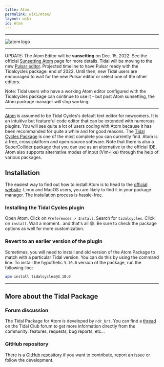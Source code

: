 ```yaml
---
title: Atom
permalink: wiki/Atom/
layout: wiki
id: Atom
---
```

----

![atom logo](atomlogo.svg)

---
UPDATE: The Atom Editor will be **sunsetting** on Dec. 15, 2022. See the official [Sunsetting Atom](https://github.blog/2022-06-08-sunsetting-atom/)
page for more details. Tidal will be moving to the new [Pulsar editor](https://pulsar-edit.dev/). Projected timeline to have Pulsar ready with the Tidalcycles package: end of 2022. Until then, new Tidal users are encouraged to wait for the new Pulsar editor or select one of the other editors. 

Note: Tidal users who have a working Atom editor configured with the Tidalcycles package can continue to use it - but post Atom sunsetting, the Atom package manager will stop working. 

---

[Atom](https://atom.io) is assumed to be Tidal Cycles's default text editor for newcomers. It is an intuitive but featureful code editor that can be extended with numerous plugins. You will see quite a lot of users coding with Atom because it has been recommanded for quite a while and for good reasons. The [Tidal Cycles Package](https://atom.io/packages/tidalcycles) is one of the most complete you can currently find. Atom is a free, cross-platform and open-source software. Note that there is also a [SuperCollider package](https://atom.io/packages/supercollider) that you can use as an alternative to the official IDE. Atom also supports alternative modes of input (Vim-like) through the help of various packages.

## Installation

The easiest way to find out how to install Atom is to head to the [official website](https://atom.io). Linux and MacOS users, you are likely to find it in your package manager. The installation process is hassle-free.

### Installing the Tidal Cycles plugin

Open Atom. Click on `Preferences > Install`. Search for `tidalcycles`. Click on `install`. Wait a moment.. and that's all :smile:. Be sure to check the package options as well for more customization.

### Revert to an earlier version of the plugin

Sometimes, you will need to install and old version of the Atom Package to match with a particular Tidal version. You can do this by using the command line. To install the hypothetic `3.10.0` version of the package, run the following line:

```bash
apm install tidalcycles@3.10.0
```

-----

## More about the Tidal Package

### Forum discussion

The Tidal Package for Atom is developed by `ndr_brt`. You can find a [thread](https://club.tidalcycles.org/t/the-atom-plugin-thread/2244) on the Tidal Club forum to get more information directly from the community: features, requests, bug reports, etc...

### GitHub repository

There is a [GitHub repository](https://github.com/tidalcycles/atom-tidalcycles) if you want to contribute, report an issue or follow the development.
